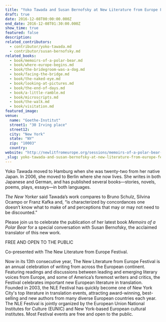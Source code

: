 ```yaml
---
title: "Yoko Tawada and Susan Bernofsky at New Literature from Europe Festival"
draft: true
date: 2016-12-08T00:00:00.000Z
end_date: 2016-12-08T01:30:00.000Z
show_time: true
featured: false
description:
related_contributors:
  - contributor/yoko-tawada.md
  - contributor/susan-bernofsky.md
related_books:
  - book/memoirs-of-a-polar-bear.md
  - book/where-europe-begins.md
  - book/the-bridegroom-was-a-dog.md
  - book/facing-the-bridge.md
  - book/the-naked-eye.md
  - book/looking-at-pictures.md
  - book/the-end-of-days.md
  - book/a-little-ramble.md
  - book/microscripts.md
  - book/the-walk.md
  - book/visitation.md
featured_image: 
venue:
  name: "Goethe-Institut"
  street1: "30 Irving place"
  street12:
  city: "New York"
  state: "NY"
  zip: "10003"
  country:
website: "http://newlitfromeurope.org/sessions/memoirs-of-a-polar-bear-with-yoko-tawada-and-susan-bernofsky/"
_slug: yoko-tawada-and-susan-bernofsky-at-new-literature-from-europe-festival
---
```


Yoko Tawada moved to Hamburg when she was twenty-two from her native Japan. In 2006, she moved to Berlin where she now lives. She writes in both Japanese and German, and has published several books—stories, novels, poems, plays, essays—in both languages.

_The New Yorker_ said Tawada’s work compares to Bruno Schulz, Silvina Ocampo or Franz Kafka and, “is characterized by concordances one doesn’t know what to make of and perceptions that may or may not need to be discounted.”

Please join us to celebrate the publication of her latest book _Memoirs of a Polar Bear_ for a special conversation with Susan Bernofsky, the acclaimed translator of this new work.

FREE AND OPEN TO THE PUBLIC

Co-presented with The New Literature from Europe Festival.

Now in its 13th consecutive year, The New Literature from Europe Festival is an annual celebration of writing from across the European continent. Featuring readings and discussions between leading and emerging literary voices from Europe, and some of America’s foremost writers and critics, the Festival celebrates important new European literature in translation. Founded in 2003, the NLE Festival has quickly become one of New York City's top literature in translation events, attracting award-winning, best-selling and new authors from many diverse European countries each year. The NLE Festival is jointly organized by the European Union National Institutes for Culture (EUNIC) and New York-based European cultural institutes. Most Festival events are free and open to the public.


